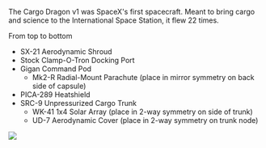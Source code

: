 The Cargo Dragon v1 was SpaceX's first spacecraft. Meant to bring cargo and science to the International Space Station, it flew 22 times.

From top to bottom

* SX-21 Aerodynamic Shroud
* Stock Clamp-O-Tron Docking Port
* Gigan Command Pod
  * Mk2-R Radial-Mount Parachute (place in mirror symmetry on back side of capsule)
* PICA-289 Heatshield
* SRC-9 Unpressurized Cargo Trunk
  * WK-41 1x4 Solar Array (place in 2-way symmetry on side of trunk)
  * UD-7 Aerodynamic Cover (place in 2-way symmetry on trunk node)

![](https://cdn.discordapp.com/attachments/711083310729789460/866052652341002290/front_Bagorah_9_-_Gigan_2.png)